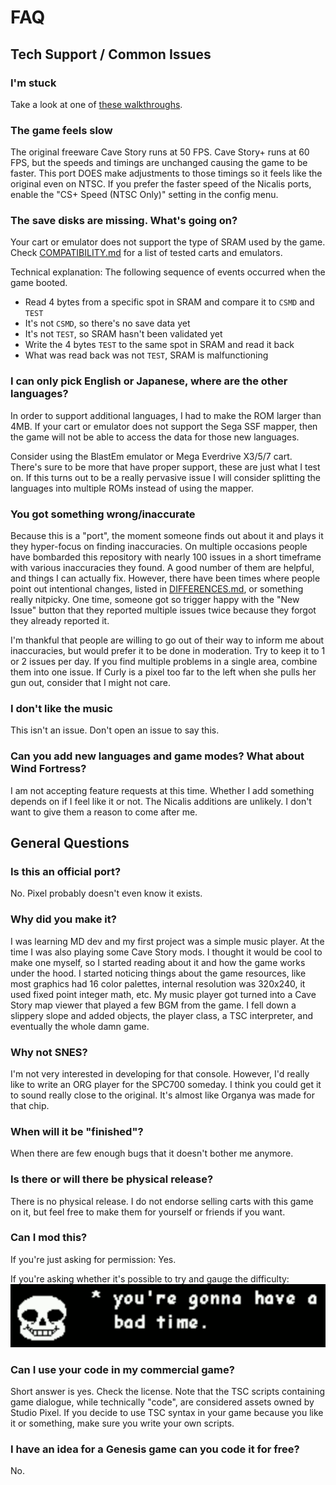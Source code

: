 # FAQ

## Tech Support / Common Issues

### I'm stuck
Take a look at one of [these walkthroughs](https://www.cavestory.org/guides-and-faqs/list.php).

### The game feels slow
The original freeware Cave Story runs at 50 FPS. Cave Story+ runs at 60 FPS, but
the speeds and timings are unchanged causing the game to be faster.
This port DOES make adjustments to those timings so it feels like the original even on NTSC.
If you prefer the faster speed of the Nicalis ports, enable the "CS+ Speed (NTSC Only)"
setting in the config menu.

### The save disks are missing. What's going on?
Your cart or emulator does not support the type of SRAM used by the game.
Check [COMPATIBILITY.md](/andwn/cave-story-md/blob/master/doc/COMPATIBILITY.md)
for a list of tested carts and emulators.

Technical explanation: The following sequence of events occurred when the game booted.
- Read 4 bytes from a specific spot in SRAM and compare it to `CSMD` and `TEST`
- It's not `CSMD`, so there's no save data yet
- It's not `TEST`, so SRAM hasn't been validated yet
- Write the 4 bytes `TEST` to the same spot in SRAM and read it back
- What was read back was not `TEST`, SRAM is malfunctioning

### I can only pick English or Japanese, where are the other languages?
In order to support additional languages, I had to make the ROM larger than 4MB.
If your cart or emulator does not support the Sega SSF mapper, then the game will not be
able to access the data for those new languages. 

Consider using the BlastEm emulator or Mega Everdrive X3/5/7 cart. There's sure to be more that
have proper support, these are just what I test on. If this turns out to be a really pervasive
issue I will consider splitting the languages into multiple ROMs instead of using the mapper.

### You got something wrong/inaccurate
Because this is a "port", the moment someone finds out about it and plays it they hyper-focus
on finding inaccuracies. On multiple occasions people have bombarded this repository
with nearly 100 issues in a short timeframe with various inaccuracies they found.
A good number of them are helpful, and things I can actually fix.
However, there have been times where people point out intentional changes,
listed in [DIFFERENCES.md](/andwn/cave-story-md/blob/master/doc/DIFFERENCES.md),
or something really nitpicky. One time, someone got so trigger happy with the "New Issue"
button that they reported multiple issues twice because they forgot they already reported it.

I'm thankful that people are willing to go out of their way to inform me about inaccuracies,
but would prefer it to be done in moderation. Try to keep it to 1 or 2 issues per day. 
If you find multiple problems in a single area, combine them into one issue. 
If Curly is a pixel too far to the left when she pulls her gun out, consider that I might not care.

### I don't like the music
This isn't an issue. Don't open an issue to say this.

### Can you add new languages and game modes? What about Wind Fortress?
I am not accepting feature requests at this time.
Whether I add something depends on if I feel like it or not.
The Nicalis additions are unlikely. I don't want to give them a reason to come after me.


## General Questions

### Is this an official port?
No. Pixel probably doesn't even know it exists.

### Why did you make it?
I was learning MD dev and my first project was a simple music player.
At the time I was also playing some Cave Story mods. I thought it would be cool to make
one myself, so I started reading about it and how the game works under the hood.
I started noticing things about the game resources, like most graphics had 16 color palettes,
internal resolution was 320x240, it used fixed point integer math, etc.
My music player got turned into a Cave Story map viewer that played a few BGM from the game.
I fell down a slippery slope and added objects, the player class, a TSC interpreter,
and eventually the whole damn game.

### Why not SNES?
I'm not very interested in developing for that console. However, I'd really like to write an ORG
player for the SPC700 someday. I think you could get it to sound really close to the original.
It's almost like Organya was made for that chip.

### When will it be "finished"?
When there are few enough bugs that it doesn't bother me anymore.

### Is there or will there be physical release?
There is no physical release. I do not endorse selling carts with this game on it,
but feel free to make them for yourself or friends if you want.

### Can I mod this?
If you're just asking for permission: Yes.

If you're asking whether it's possible to try and gauge the difficulty:
![you're gonna have a bad time.](badtime.png)

### Can I use your code in my commercial game?
Short answer is yes. Check the license. Note that the TSC scripts containing game dialogue,
while technically "code", are considered assets owned by Studio Pixel. If you decide to use
TSC syntax in your game because you like it or something, make sure you write your own scripts.

### I have an idea for a Genesis game can you code it for free?
No.
